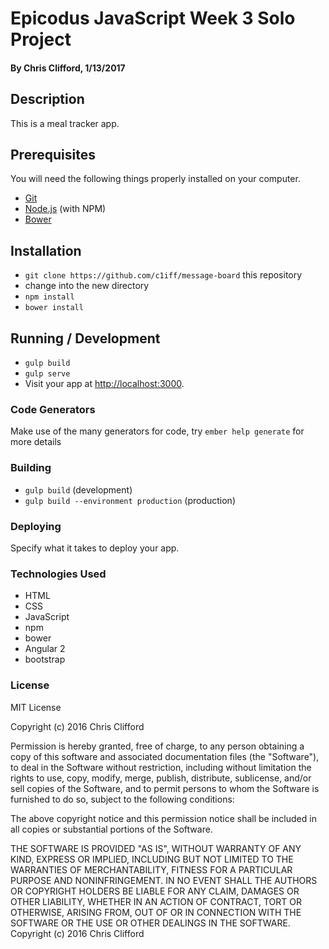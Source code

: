 # Epicodus JavaScript Week 3 Solo Project

#### By Chris Clifford, 1/13/2017

## Description

This is a meal tracker app.

## Prerequisites

You will need the following things properly installed on your computer.

* [Git](http://git-scm.com/)
* [Node.js](http://nodejs.org/) (with NPM)
* [Bower](http://bower.io/)


## Installation

* `git clone https://github.com/c1iff/message-board` this repository
* change into the new directory
* `npm install`
* `bower install`

## Running / Development

* `gulp build`
* `gulp serve`
* Visit your app at [http://localhost:3000](http://localhost:4200).

### Code Generators

Make use of the many generators for code, try `ember help generate` for more details


### Building

* `gulp build` (development)
* `gulp build --environment production` (production)

### Deploying

Specify what it takes to deploy your app.

### Technologies Used

  * HTML
  * CSS
  * JavaScript
  * npm
  * bower
  * Angular 2
  * bootstrap

  ### License

  MIT License

  Copyright (c) 2016 Chris Clifford

  Permission is hereby granted, free of charge, to any person obtaining a copy
  of this software and associated documentation files (the "Software"), to deal
  in the Software without restriction, including without limitation the rights
  to use, copy, modify, merge, publish, distribute, sublicense, and/or sell
  copies of the Software, and to permit persons to whom the Software is
  furnished to do so, subject to the following conditions:

  The above copyright notice and this permission notice shall be included in all
  copies or substantial portions of the Software.

  THE SOFTWARE IS PROVIDED "AS IS", WITHOUT WARRANTY OF ANY KIND, EXPRESS OR
  IMPLIED, INCLUDING BUT NOT LIMITED TO THE WARRANTIES OF MERCHANTABILITY,
  FITNESS FOR A PARTICULAR PURPOSE AND NONINFRINGEMENT. IN NO EVENT SHALL THE
  AUTHORS OR COPYRIGHT HOLDERS BE LIABLE FOR ANY CLAIM, DAMAGES OR OTHER
  LIABILITY, WHETHER IN AN ACTION OF CONTRACT, TORT OR OTHERWISE, ARISING FROM,
  OUT OF OR IN CONNECTION WITH THE SOFTWARE OR THE USE OR OTHER DEALINGS IN THE
  SOFTWARE.
  Copyright (c) 2016 Chris Clifford
